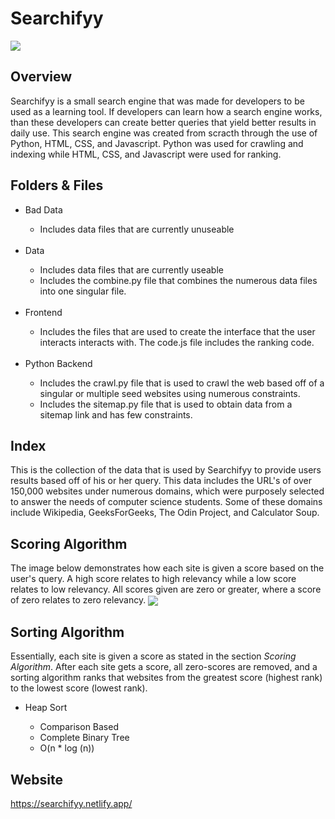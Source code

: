 # Searchifyy
<img align="center" src="https://github.com/EdwinKimsal/Searchifyy/assets/107333344/00fc0e22-425c-4989-9ea8-fda67e26d8be">

## Overview
Searchifyy is a small search engine that was made for developers to be used as a learning tool. If developers can learn how a search engine works, than these developers can create better queries that yield better results in daily use. This search engine was created from scracth through the use of Python, HTML, CSS, and Javascript. Python was used for crawling and indexing while HTML, CSS, and Javascript were used for ranking.

## Folders & Files
<ul>
  <li>Bad Data</li>
  <ul>
    <li>Includes data files that are currently unuseable</li>
  </ul>

  <br>

  <li>Data</li>
  <ul>
    <li>Includes data files that are currently useable</li>
    <li>Includes the combine.py file that combines the numerous data files into one singular file.</li>
  </ul>

  <br>

  <li>Frontend</li>
  <ul>
    <li>Includes the files that are used to create the interface that the user interacts interacts with. The code.js file includes the ranking code.</li>
  </ul>

  <br>
  
  <li>Python Backend</li>
  <ul>
    <li>Includes the crawl.py file that is used to crawl the web based off of a singular or multiple seed websites using numerous constraints.</li>
    <li>Includes the sitemap.py file that is used to obtain data from a sitemap link and has few constraints.</li>
  </ul>
</ul>

## Index
This is the collection of the data that is used by Searchifyy to provide users results based off of his or her query. This data includes the URL's of over 150,000 websites under numerous domains, which were purposely selected to answer the needs of computer science students. Some of these domains include Wikipedia, GeeksForGeeks, The Odin Project, and Calculator Soup.

## Scoring Algorithm
The image below demonstrates how each site is given a score based on the user's query. A high score relates to high relevancy while a low score relates to low relevancy. All scores given are zero or greater, where a score of zero relates to zero relevancy.
<img align="center" src="https://github.com/EdwinKimsal/Searchifyy/assets/107333344/fd7d9b77-bef6-46ad-aa61-a9b6d8153561">

## Sorting Algorithm
Essentially, each site is given a score as stated in the section _Scoring Algorithm_. After each site gets a score, all zero-scores are removed, and a sorting algorithm ranks that websites from the greatest score (highest rank) to the lowest score (lowest rank).

<ul>
    <li>Heap Sort</li>
    <ul>
      <li>Comparison Based</li>
      <li>Complete Binary Tree</li>
      <li>O(n * log (n))</li>
    </ul>
</ul>

## Website
https://searchifyy.netlify.app/
